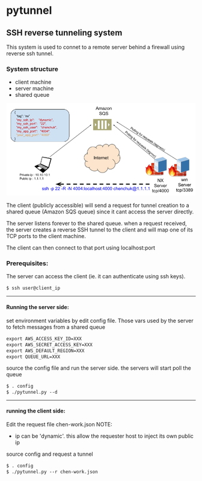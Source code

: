 # pytunnel

## SSH reverse tunneling system
This system is used to connet to a remote server behind a firewall using reverse ssh tunnel.

### System structure
* client machine
* server machine
* shared queue

![](pytunnel.png)

The client (publicly accessible) will send a request for tunnel creation to a shared queue (Amazon SQS queue) since it cant access the server directly.

The server listens forever to the shared queue. when a request received, the server creates a reverse SSH tunnel to the client and will map one of
its TCP ports to the client machine.

The client can then connect to that port using localhost:port

### Prerequisites:
The server can access the client (ie. it can authenticate using ssh keys).
```
$ ssh user@client_ip
```
***
#### Running the server side:
set environment variables by edit config file. 
Those vars used by the server to fetch messages from a shared queue
```
export AWS_ACCESS_KEY_ID=XXX
export AWS_SECRET_ACCESS_KEY=XXX
export AWS_DEFAULT_REGION=XXX
export QUEUE_URL=XXX
```
source the config file and run the server side. the servers will start poll the queue
```
$ . config
$ ./pytunnel.py --d
```
***
#### running the client side:
Edit the request file chen-work.json
NOTE:
* ip can be 'dynamic'. this allow the requester host to inject its own public ip

source config and request a tunnel
```
$ . config
$ ./pytunnel.py --r chen-work.json
```

